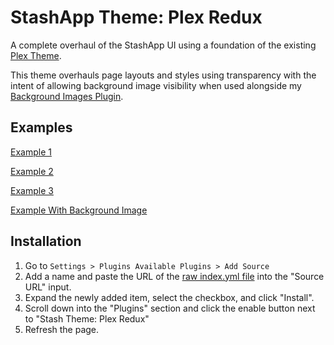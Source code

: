 # StashApp Theme: Plex Redux

A complete overhaul of the StashApp UI using a foundation of the existing [Plex Theme](https://github.com/stashapp/CommunityScripts/tree/main/themes/Theme-Plex).

This theme overhauls page layouts and styles using transparency with the intent of allowing background image visibility when used alongside my [Background Images Plugin](https://github.com/ed36080666/stashapp_plugin_background_images).

## Examples
[Example 1](https://github.com/ed36080666/stashapp_theme_plex_redux/blob/main/assets/scenes.JPG)

[Example 2](https://github.com/ed36080666/stashapp_theme_plex_redux/blob/main/assets/home.JPG)

[Example 3](https://github.com/ed36080666/stashapp_theme_plex_redux/blob/main/assets/performers.JPG)


[Example With Background Image](https://github.com/ed36080666/stashapp_theme_plex_redux/blob/main/assets/background.gif)

## Installation
1. Go to `Settings > Plugins Available Plugins > Add Source`
2. Add a name and paste the URL of the [raw index.yml file](https://raw.githubusercontent.com/ed36080666/stashapp_theme_plex_redux/main/index.yml) into the "Source URL" input.
3. Expand the newly added item, select the checkbox, and click "Install".
4. Scroll down into the "Plugins" section and click the enable button next to "Stash Theme: Plex Redux"
5. Refresh the page.